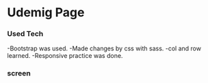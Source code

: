 # Udemig Page

### Used Tech
-Bootstrap was used.
-Made changes by css with sass.
-col and row learned.
-Responsive practice was done.
 ### screen
 ![]()